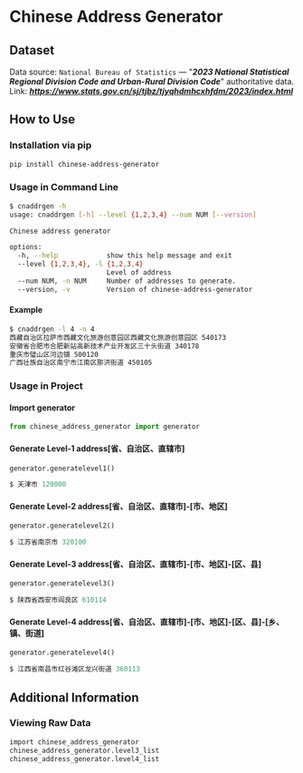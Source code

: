 # Chinese Address Generator
## Dataset
Data source: `National Bureau of Statistics` — "***2023 National Statistical Regional Division Code and Urban-Rural Division Code***" authoritative data.  
Link: ***https://www.stats.gov.cn/sj/tjbz/tjyqhdmhcxhfdm/2023/index.html***

## How to Use
### Installation via pip
```bash
pip install chinese-address-generator
```

### Usage in Command Line
```bash
$ cnaddrgen -h
usage: cnaddrgen [-h] --level {1,2,3,4} --num NUM [--version]

Chinese address generator

options:
  -h, --help            show this help message and exit
  --level {1,2,3,4}, -l {1,2,3,4}
                        Level of address
  --num NUM, -n NUM     Number of addresses to generate.
  --version, -v         Version of chinese-address-generator
```
#### Example
```bash
$ cnaddrgen -l 4 -n 4            
西藏自治区拉萨市西藏文化旅游创意园区西藏文化旅游创意园区 540173
安徽省合肥市合肥新站高新技术产业开发区三十头街道 340178
重庆市璧山区河边镇 500120
广西壮族自治区南宁市江南区那洪街道 450105
```

### Usage in Project
#### Import generator
```python
from chinese_address_generator import generator
```
#### Generate Level-1 address[省、自治区、直辖市]
```python
generator.generatelevel1()

$ 天津市 120000
```
#### Generate Level-2 address[省、自治区、直辖市]-[市、地区]
```python
generator.generatelevel2()

$ 江苏省南京市 320100
```
#### Generate Level-3 address[省、自治区、直辖市]-[市、地区]-[区、县]
```python
generator.generatelevel3()

$ 陕西省西安市阎良区 610114
```
#### Generate Level-4 address[省、自治区、直辖市]-[市、地区]-[区、县]-[乡、镇、街道]
```python
generator.generatelevel4()

$ 江西省南昌市红谷滩区龙兴街道 360113
```
## Additional Information
### Viewing Raw Data
```bash
import chinese_address_generator
chinese_address_generator.level3_list
chinese_address_generator.level4_list
```